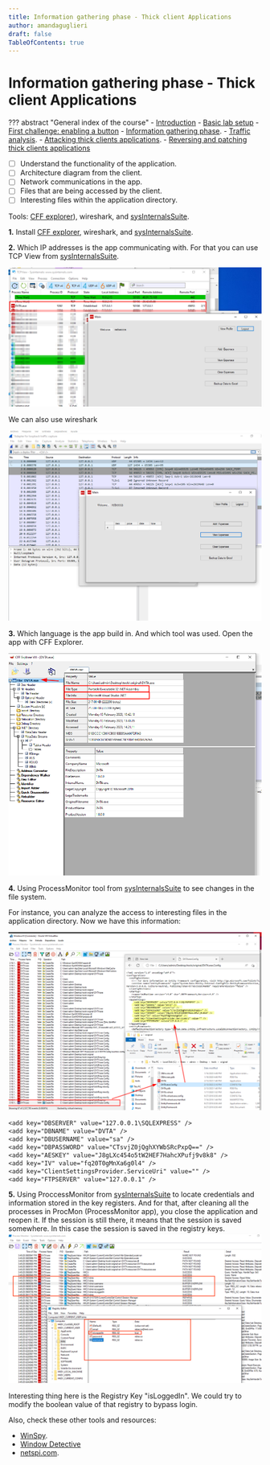 ```yaml
---
title: Information gathering phase - Thick client Applications 
author: amandaguglieri
draft: false
TableOfContents: true
---
```


# Information gathering phase - Thick client Applications 

??? abstract "General index of the course"
    - [Introduction](tca-introduction.md)
    - [Basic lab setup](tca-basic-lab-setup.md)
    - [First challenge: enabling a button](tca-first-challenge.md)
    - [Information gathering phase](tca-information-gathering-phase.md).
    - [Traffic analysis](tca-traffic-analysis.md).
    - [Attacking thick clients applications](tca-attacking-thick-clients-applications.md).
    - [Reversing and patching thick clients applications](tca-reversing-and-patching.md)


- [ ] Understand the functionality of the application.
- [ ] Architecture diagram from the client.
- [ ] Network communications in the app.
- [ ] Files that are being accessed by the client.
- [ ] Interesting files within the application directory.

Tools:  [CFF explorer](../cff-explorer.md)), wireshark, and [sysInternalsSuite](../sys-internals-suite.md).


**1.** Install [CFF explorer](../cff-explorer.md), wireshark, and [sysInternalsSuite](../sys-internals-suite.md).

**2.** Which IP addresses is the app communicating with. For that you can use TCP View from [sysInternalsSuite](../sys-internals-suite.md).

![graphic](../img/tca-26.png)

We can also use wireshark

![graphic](../img/tca-27.png)


**3.** Which language is the app build in. And which tool was used. Open the app with CFF  Explorer.

![graphic](../img/tca-28.png)


**4.** Using ProcessMonitor tool from [sysInternalsSuite](../sys-internals-suite.md) to see changes in the file system.

For instance, you can analyze the access to interesting files in the application directory. Now we have this information:

![graphic](../img/tca-29.png)

```
<add key="DBSERVER" value="127.0.0.1\SQLEXPRESS" />
<add key="DBNAME" value="DVTA" />
<add key="DBUSERNAME" value="sa" />
<add key="DBPASSWORD" value="CTsvjZ0jQghXYWbSRcPxpQ==" />
<add key="AESKEY" value="J8gLXc454o5tW2HEF7HahcXPufj9v8k8" />
<add key="IV" value="fq20T0gMnXa6g0l4" />
<add key="ClientSettingsProvider.ServiceUri" value="" />
<add key="FTPSERVER" value="127.0.0.1" />
```

**5.** Using ProccessMonitor from [sysInternalsSuite](../sys-internals-suite.md) to locate credentials and information stored in the key registers.
And for that, after cleaning all the processes in ProcMon (ProcessMonitor app), you close the application and reopen it. If the session is still there, it means that the session is saved somewhere. In this case the session is saved in the registry keys.
![graphic](../img/tca-30.png)

Interesting thing here is the Registry Key "isLoggedIn". We could try to modify the boolean value of that registry to bypass login.


Also, check these other tools and resources:

- [WinSpy](../winspy.md).
- [Window Detective](https://windowdetective.sourceforge.net/index.html)
- [netspi.com](https://www.netspi.com/blog/technical/thick-application-penetration-testing/introduction-to-hacking-thick-clients-part-2-the-network/?_gl=1*2wn9s0*_ga*MTQ0NjMzNTMxNi4xNjc1Mjc0ODU3*_ga_BVEZXBBWG7*MTY3NTI3NzMyMS4yLjAuMTY3NTI3NzMzOS40Mi4wLjA).
